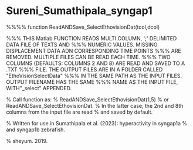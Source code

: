 # Sureni_Sumathipala_syngap1

%%%% function ReadANDSave_SelectEthovisionDat(tcol,dcol)  

%%% THIS Matlab FUNCTION READS MULTI COLUMN, ';' DELIMITED DATA FILE OF TEXTS AND
%%% NUMERIC VALUES. MISSING DISPLACEMENT DATA ADN CORRESPONDING TIME POINTS
%%% ARE REMOVED. MULTIPLE FILES CAN BE READ EACH TIME.
%%% TWO COLUMNS (DEFAULTS: COLUMNS 2 AND 8) ARE READ AND SAVED TO A .TXT
%%% FILE. THE OUTPUT FILES ARE IN A FOLDER CALLED "EthoVisionSelectData" 
%%% IN THE SAME PATH AS THE INPUT FILES. OUTPUT FILENAME HAS THE SAME 
%%% NAME AS THE INPUT FILE, WITH"_select" APPENDED.

% Call function as:
% ReadANDSave_SelectEthovisionDat(1,5)
% or ReadANDSave_SelectEthovisionDat.
% In the latter case, the 2nd and 8th columns from the input file are read
% and saved by default.

% Written for use in Sumathipala et al. (2023): hyperactivity in syngap1a
% and syngap1b zebrafish.

% sheyum. 2019.
